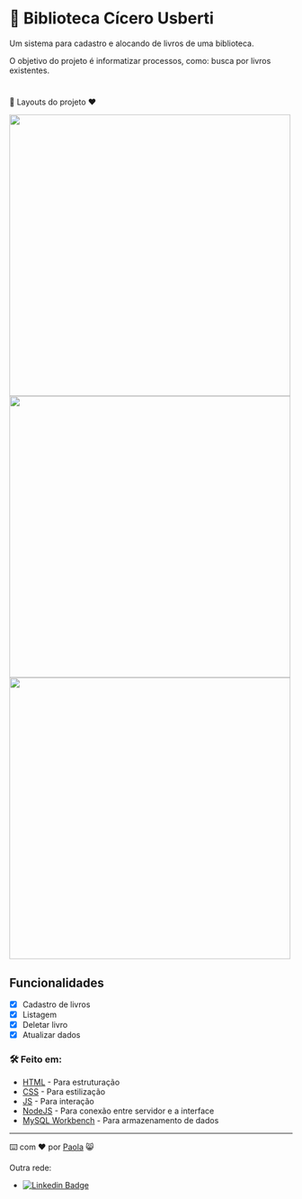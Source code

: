 # 📖 Biblioteca Cícero Usberti

Um sistema para cadastro e alocando de livros de uma biblioteca.

O objetivo do projeto é informatizar processos, como: busca por livros existentes.

#

🎨 Layouts do projeto ♥

<img src="https://user-images.githubusercontent.com/53832972/140693455-93456640-137f-4b27-8b2b-542ab04f5258.PNG" width="500"/>
<img src="https://user-images.githubusercontent.com/53832972/140693580-07849a70-8275-4acc-874c-b37d7e311ca6.PNG" width="500"/>
<img src="https://user-images.githubusercontent.com/53832972/140693773-3fb82e7c-b210-4c32-b396-1152a66ea9bd.PNG" width="500"/>


## Funcionalidades

- [x] Cadastro de livros
- [x] Listagem
- [x] Deletar livro
- [x] Atualizar dados

### 🛠️ Feito em:

* [HTML](https://developer.mozilla.org/pt-BR/docs/Web/HTML) - Para estruturação
* [CSS](https://developer.mozilla.org/pt-BR/docs/Web/CSS) - Para estilização
* [JS](https://developer.mozilla.org/pt-BR/docs/Web/JavaScript) - Para interação
* [NodeJS](https://nodejs.org/en/) - Para conexão entre servidor e a interface
* [MySQL Workbench](https://dev.mysql.com/doc/) - Para armazenamento de dados

---
⌨️ com ❤️ por [Paola](https://gist.github.com/paolaguedes) 😸

Outra rede:

- [![Linkedin Badge](https://img.shields.io/badge/-PaolaGuedes-blue?style=flat-square&logo=Linkedin&logoColor=white&link=https://www.linkedin.com/in/paola-guedes-84885b186/)](https://www.linkedin.com/in/paola-guedes-84885b186/) 
